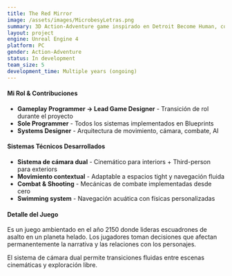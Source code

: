 ```yaml
---
title: The Red Mirror
image: /assets/images/MicrobesyLetras.png
summary: 3D Action-Adventure game inspirado en Detroit Become Human, con sistemas de cámara dual y narrativa semi-lineal donde las decisiones del jugador impactan la historia.
layout: project
engine: Unreal Engine 4
platform: PC
gender: Action-Adventure
status: In development
team_size: 5
development_time: Multiple years (ongoing)
---
```

<div class="info-sections">
  <div class="info-section">
    <h4> Mi Rol & Contribuciones</h4>
    <ul>
      <li><strong>Gameplay Programmer → Lead Game Designer</strong> - Transición de rol durante el proyecto</li>
      <li><strong>Sole Programmer</strong> - Todos los sistemas implementados en Blueprints</li>
      <li><strong>Systems Designer</strong> - Arquitectura de movimiento, cámara, combate, AI</li>
    </ul>
  </div>
  
  <div class="info-section">
    <h4> Sistemas Técnicos Desarrollados</h4>
    <ul>
      <li><strong>Sistema de cámara dual</strong> - Cinemático para interiors + Third-person para exteriors</li>
      <li><strong>Movimiento contextual</strong> - Adaptable a espacios tight y navegación fluida</li>
      <li><strong>Combat & Shooting</strong> - Mecánicas de combate implementadas desde cero</li>
      <li><strong>Swimming system</strong> - Navegación acuática con físicas personalizadas</li>
    </ul>
  </div>
  
  <div class="info-section">
    <h4> Detalle del Juego</h4>
    <p>Es un juego ambientado en el año 2150 donde lideras escuadrones de asalto en un planeta helado. Los jugadores toman decisiones que afectan permanentemente la narrativa y las relaciones con los personajes.</p>
    <p>El sistema de cámara dual permite transiciones fluidas entre escenas cinemáticas y exploración libre.</p>
  </div>
</div>